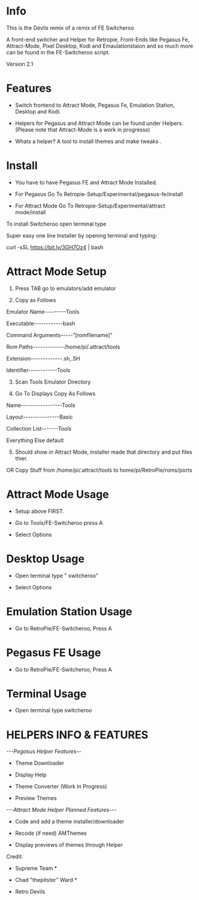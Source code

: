 # Info 

This is the Devils remix of a remix of FE Switcheroo 

A front-end switcher and Helper for Retropie, Front-Ends like Pegasus Fe, Attract-Mode, Pixel Desktop, Kodi and Emaulationstaion and so much more can be found in the FE-Switcheroo script.

Version 2.1

# Features

- Switch frontend to Attract Mode, Pegasus Fe, Emulation Station, Desktop and Kodi.

- Helpers for Pegasus and Attract Mode can be found under Helpers. (Please note that Attract-Mode is a work in progresss)
     
- Whats a helper? A tool to install themes and make tweaks .   

# Install
- You have to have Pegasus FE and Attract Mode Installed.

- For Pegasus Go To Retropie-Setup/Experimental/pegasus-fe/install

- For Attract Mode Go To Retropie-Setup/Experimental/attract mode/install 

To install Switcheroo open terminal type

Super easy one line Installer by opening terminal and typing:

curl -sSL https://bit.ly/3GH7Oz4 | bash





# Attract Mode Setup

1. Press TAB go to emulators/add emulator
  
2. Copy as Follows 
  
  Emulator Name---------Tools

  Executable------------bash
  
  Command Arguments-----"[romfilename]"
  
  Rom Paths-------------/home/pi/.attract/tools
  
  Extension-------------.sh,.SH
  
  Identifier------------Tools

3. Scan Tools Emulator Directory 

4. Go To Displays Copy As Follows

  Name-----------------Tools
  
  Layout---------------Basic
  
  Collection List-------Tools
  
  Everything Else default

5. Should show in Attract Mode, installer made that directory and put files thier.


OR Copy Stuff from /home/pi/.attract/tools to home/pi/RetroPie/roms/ports

# Attract Mode Usage

- Setup above FIRST.

- Go to Tools/FE-Switcheroo press A
   
- Select Options 
   
# Desktop Usage 

- Open terminal type " switcheroo" 
   
- Select Options
  
# Emulation Station Usage

- Go to RetroPie/FE-Switcheroo, Press A
   
# Pegasus FE Usage

- Go to RetroPie/FE-Switcheroo, Press A
   
# Terminal Usage 

 - Open terminal type switcheroo


# HELPERS INFO & FEATURES

*---Pegasus Helper Features--*

- Theme Downloader

- Display Help

- Theme Converter (Work In Progress)

- Preview Themes 

*---Attract Mode Helper Planned Features---*

- Code and add a theme installer/downloader

- Recode (if need) AMThemes

- Display previews of themes through Helper

Credit:
* Supreme Team  *

* Chad "thepitster" Ward *

* Retro Devils 

